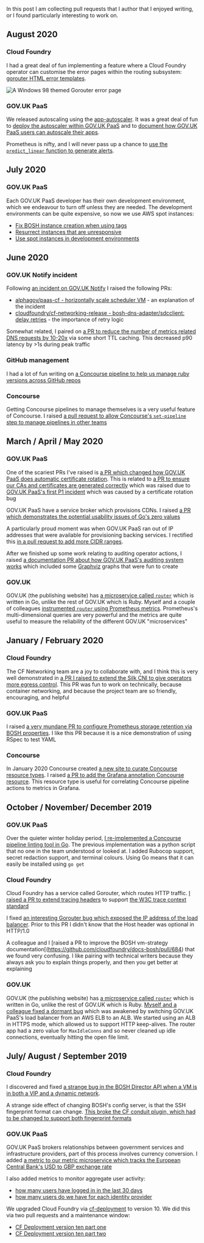 In this post I am collecting pull requests that I author that I enjoyed
writing, or I found particularly interesting to work on.

## August 2020

### Cloud Foundry

I had a great deal of fun implementing a feature where a Cloud Foundry operator
can customise the error pages within the routing subsystem:
[gorouter HTML error templates](https://github.com/cloudfoundry/gorouter/pull/271).

![A Windows 98 themed Gorouter error page](/images/gorouter-404.png)

### GOV.UK PaaS

We released autoscaling using the
[app-autoscaler](https://github.com/cloudfoundry/app-autoscaler).
It was a great deal of fun to
[deploy the autoscaler within GOV.UK PaaS](https://github.com/alphagov/paas-cf/pull/2408)
and to
[document how GOV.UK PaaS users can autoscale their apps](https://github.com/alphagov/paas-tech-docs/pull/334).

Prometheus is nifty, and I will never pass up a chance to
[use the `predict_linear` function to generate alerts](https://github.com/alphagov/paas-cf/pull/2407).

## July 2020

### GOV.UK PaaS

Each GOV.UK PaaS developer has their own development environment, which we
endeavour to turn off unless they are needed. The development environments can
be quite expensive, so now we use AWS spot instances:

- [Fix BOSH instance creation when using tags](https://github.com/cloudfoundry/bosh-aws-cpi-release/pull/105)
- [Resurrect instances that are unresponsive](https://github.com/alphagov/paas-bootstrap/pull/376)
- [Use spot instances in development environments](https://github.com/alphagov/paas-cf/pull/2377)

## June 2020

### GOV.UK Notify incident

Following
[an incident on GOV.UK Notify](https://status.notifications.service.gov.uk/incidents/jbwmppqcphg0)
I raised the following PRs:

- [alphagov/paas-cf - horizontally scale scheduler VM](https://github.com/alphagov/paas-cf/pull/2358) - an explanation of the incident
- [cloudfoundry/cf-networking-release - bosh-dns-adapter/sdcclient: delay retries](https://github.com/cloudfoundry/cf-networking-release/pull/81) - the importance of retry logic

Somewhat related, I paired on
[a PR to reduce the number of metrics related DNS requests by 10-20x](https://github.com/alphagov/notifications-utils/pull/752)
via some short TTL caching.
This decreased p90 latency by >1s during peak traffic

### GitHub management

I had a lot of fun writing on
[a Concourse pipeline to help us manage ruby versions across GitHub repos](https://github.com/alphagov/paas-release-ci/pull/145)

### Concourse

Getting Concourse pipelines to manage themselves is a very useful feature of Concourse.
I raised
[a pull request to allow Concourse's `set-pipeline` step to manage pipelines in other teams](https://github.com/concourse/concourse/pull/5729)

## March / April / May 2020

### GOV.UK PaaS

One of the scariest PRs I've raised is
[a PR which changed how GOV.UK PaaS does automatic certificate rotation](https://github.com/alphagov/paas-cf/pull/2323).
This is related to
[a PR to ensure our CAs and certificates are generated correctly](https://github.com/alphagov/paas-cf/pull/2314)
which was raised due to
[GOV.UK PaaS's first P1 incident](https://status.cloud.service.gov.uk/incidents/92gmvk51zw19)
which was caused by a certificate rotation bug

GOV.UK PaaS have a service broker which provisions CDNs. I raised
[a PR which demonstrates the potential usability issues of Go's zero values](https://github.com/alphagov/paas-cdn-broker/pull/34)

A particularly proud moment was when GOV.UK PaaS ran out of IP addresses that
were available for provisioning backing services. I rectified this
[in a pull request to add more CIDR ranges](https://github.com/alphagov/paas-cf/pull/2290).

After we finished up some work relating to auditing operator actions,
I raised [a documentation PR about how GOV.UK PaaS's auditing system works](https://github.com/alphagov/paas-team-manual/pull/340)
which included some
[Graphviz](https://graphviz.org/)
graphs that were fun to create

### GOV.UK

GOV.UK (the publishing website) has
[a microservice called `router`](https://github.com/alphagov/router/pull/148)
which is written in Go, unlike the rest of GOV.UK which is Ruby.
Myself and a couple of colleagues
[instrumented `router` using Prometheus metrics](https://github.com/alphagov/router/pull/148).
Prometheus's multi-dimensional queries are very powerful and the metrics are
quite useful to measure the reliability of the different GOV.UK "microservices"

## January / February 2020

### Cloud Foundry

The CF Networking team are a joy to collaborate with, and I think this is very
well demonstrated in
[a PR I raised to extend the Silk CNI to give operators more egress control](https://github.com/cloudfoundry/silk-release/pull/23).
This PR was fun to work on technically, because container networking, and
because the project team are so friendly, encouraging, and helpful

### GOV.UK PaaS

I raised
[a very mundane PR to configure Prometheus storage retention via BOSH properties](https://github.com/cloudfoundry/silk-release/pull/23).
I like this PR because it is a nice demonstration of using RSpec to test YAML

### Concourse

In January 2020 Concourse created
[a new site to curate Concourse resource types](https://resource-types.concourse-ci.org/).
I raised
[a PR to add the Grafana annotation Concourse resource](https://github.com/concourse/resource-types/pull/20).
This resource type is useful for correlating Concourse pipeline actions to
metrics in Grafana.

## October / November/ December 2019

### GOV.UK PaaS

Over the quieter winter holiday period,
[I re-implemented a Concourse pipeline linting tool in Go](https://github.com/alphagov/paas-cf/pull/2210).
The previous implementation was a python script that no one in the team understood or looked at.
I added Rubocop support, secret redaction support, and terminal colours.
Using Go means that it can easily be installed using `go get`

### Cloud Foundry

Cloud Foundry has a service called Gorouter, which routes HTTP traffic.
[I raised a PR to extend tracing headers](https://github.com/cloudfoundry/gorouter/pull/261)
to support
[the W3C trace context standard](https://www.w3.org/TR/trace-context/)

I fixed
[an interesting Gorouter bug which exposed the IP address of the load balancer](https://github.com/cloudfoundry/gorouter/pull/257).
Prior to this PR I didn't know that the Host header was optional in HTTP/1.0

A colleague and I
[raised a PR to improve the BOSH vm-strategy documentation[(https://github.com/cloudfoundry/docs-bosh/pull/684)
that we found very confusing. I like pairing with technical writers because
they always ask you to explain things properly, and then you get better at
explaining

### GOV.UK


GOV.UK (the publishing website) has
[a microservice called `router`](https://github.com/alphagov/router/pull/148)
which is written in Go, unlike the rest of GOV.UK which is Ruby.
[Myself and a colleague fixed a dormant
bug](https://github.com/alphagov/router/pull/145) which was awakened by
switching GOV.UK PaaS's load balancer from an AWS ELB to an ALB. We started
using an ALB in HTTPS mode, which allowed us to support HTTP keep-alives. The
router app had a zero value for `MaxIdleConns` and so never cleaned up idle
connections, eventually hitting the open file limit.

## July/ August / September 2019

### Cloud Foundry

I discovered and fixed
[a strange bug in the BOSH Director API when a VM is in both a VIP and a dynamic network](https://github.com/cloudfoundry/bosh/pull/2206).

A strange side effect of changing BOSH's config server, is that the SSH
fingerprint format can change.
[This broke the CF conduit plugin, which had to be changed to support both fingerprint formats](https://github.com/alphagov/paas-cf-conduit/pull/42)

### GOV.UK PaaS

GOV.UK PaaS brokers relationships between government services and
infrastructure providers, part of this process involves currency conversion.
I added
[a metric to our metric microservice which tracks the European Central Bank's USD to GBP exchange rate](https://github.com/alphagov/paas-cf/pull/2016)

I also added metrics to monitor aggregate user activity:

- [how many users have logged in in the last 30 days](https://github.com/alphagov/paas-cf/pull/2005)
- [how many users do we have for each identity provider](https://github.com/alphagov/paas-cf/pull/2002)

We upgraded Cloud Foundry via
[cf-deployment](https://github.com/cloudfoundry/cf-deployment)
to version 10. We did this via two pull requests and a maintenance window:

- [CF Deployment version ten part one](https://github.com/alphagov/paas-cf/pull/1995)
- [CF Deployment version ten part two](https://github.com/alphagov/paas-cf/pull/1996)
